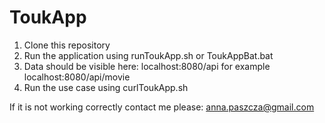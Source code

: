 # ToukApp

1. Clone this repository
2. Run the application using runToukApp.sh or ToukAppBat.bat
3. Data should be visible here: localhost:8080/api for example localhost:8080/api/movie
4. Run the use case using curlToukApp.sh

If it is not working correctly contact me please:
anna.paszcza@gmail.com